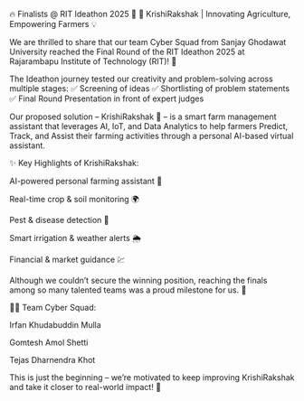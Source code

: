🔥 Finalists @ RIT Ideathon 2025 🚀
🌾 KrishiRakshak | Innovating Agriculture, Empowering Farmers 💡

We are thrilled to share that our team Cyber Squad from Sanjay Ghodawat University reached the Final Round of the RIT Ideathon 2025 at Rajarambapu Institute of Technology (RIT)! 🎉

The Ideathon journey tested our creativity and problem-solving across multiple stages:
✅ Screening of ideas
✅ Shortlisting of problem statements
✅ Final Round Presentation in front of expert judges

Our proposed solution – KrishiRakshak 🌱 – is a smart farm management assistant that leverages AI, IoT, and Data Analytics to help farmers Predict, Track, and Assist their farming activities through a personal AI-based virtual assistant.

✨ Key Highlights of KrishiRakshak:

AI-powered personal farming assistant 🤖

Real-time crop & soil monitoring 🌍

Pest & disease detection 🐛

Smart irrigation & weather alerts 🌦️

Financial & market guidance 💹


Although we couldn’t secure the winning position, reaching the finals among so many talented teams was a proud milestone for us. 🙌

👨‍💻 Team Cyber Squad:

Irfan Khudabuddin Mulla

Gomtesh Amol Shetti

Tejas Dharnendra Khot


This is just the beginning – we’re motivated to keep improving KrishiRakshak and take it closer to real-world impact! 🚀
